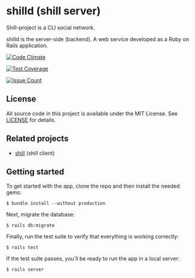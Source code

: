 # shilld (shill server)

Shill-project is a CLI social network.

shilld is the server-side (backend). A web service developed as a
Ruby on Rails application.

[![Code Climate](https://codeclimate.com/github/akodakim/shilld/badges/gpa.svg)](https://codeclimate.com/github/akodakim/shilld)

[![Test Coverage](https://codeclimate.com/github/akodakim/shilld/badges/coverage.svg)](https://codeclimate.com/github/akodakim/shilld/coverage)

[![Issue Count](https://codeclimate.com/github/akodakim/shilld/badges/issue_count.svg)](https://codeclimate.com/github/akodakim/shilld)

## License

All source code in this project is available under the MIT License. See
[LICENSE](LICENSE) for details.



## Related projects

+ [shill](https://github.com/akodakim/shill "shill") (shill client)

## Getting started

To get started with the app, clone the repo and then install the needed gems:

```
$ bundle install --without production
```

Next, migrate the database:

```
$ rails db:migrate
```

Finally, run the test suite to verify that everything is working correctly:

```
$ rails test
```

If the test suite passes, you'll be ready to run the app in a local server:

```
$ rails server
```
